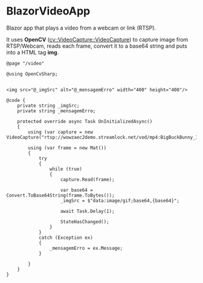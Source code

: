 # BlazorVideoApp
Blazor app that plays a video from a webcam or link (RTSP).

It uses **OpenCV** ([cv::VideoCapture::VideoCapture](https://docs.opencv.org/4.5.3/d8/dfe/classcv_1_1VideoCapture.html)) to capture image from RTSP/Webcam, reads each frame, convert it to a base64 string and puts into a HTML tag **img**.


```
@page "/video"

@using OpenCvSharp;


<img src="@_imgSrc" alt="@_mensagemErro" width="400" height="400"/>

@code {
    private string _imgSrc;
    private string _mensagemErro;

    protected override async Task OnInitializedAsync()
    {
        using (var capture = new VideoCapture("rtsp://wowzaec2demo.streamlock.net/vod/mp4:BigBuckBunny_115k.mov"))

        using (var frame = new Mat())
        {
            try
            {
                while (true)
                {
                    capture.Read(frame);

                    var base64 = Convert.ToBase64String(frame.ToBytes());
                    _imgSrc = $"data:image/gif;base64,{base64}";

                    await Task.Delay(1);

                    StateHasChanged();
                }
            }
            catch (Exception ex)
            {
                _mensagemErro = ex.Message;
            }

        }
    }
}
```

